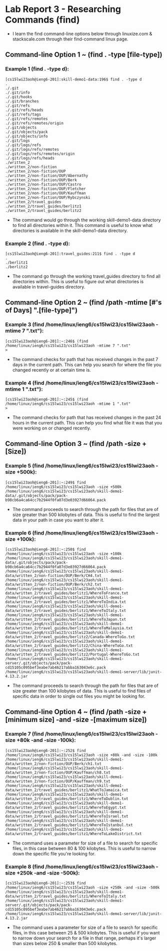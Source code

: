 # Lab Report 3 - Researching Commands (find)
- I learn the find command-line options below through linuxize.com & stackscale.com through their find-command linux page.

## Command-line Option 1 ~ (find . -type [file-type])

### Example 1 (find . -type d): <br/>
    [cs15lwi23aoh@ieng6-201]:skill-demo1-data:196$ find . -type d
    .
    ./.git
    ./.git/info
    ./.git/hooks
    ./.git/branches
    ./.git/refs
    ./.git/refs/heads
    ./.git/refs/tags
    ./.git/refs/remotes
    ./.git/refs/remotes/origin
    ./.git/objects
    ./.git/objects/pack
    ./.git/objects/info
    ./.git/logs
    ./.git/logs/refs
    ./.git/logs/refs/remotes
    ./.git/logs/refs/remotes/origin
    ./.git/logs/refs/heads
    ./written_2
    ./written_2/non-fiction
    ./written_2/non-fiction/OUP
    ./written_2/non-fiction/OUP/Abernathy
    ./written_2/non-fiction/OUP/Berk
    ./written_2/non-fiction/OUP/Castro
    ./written_2/non-fiction/OUP/Fletcher
    ./written_2/non-fiction/OUP/Kauffman
    ./written_2/non-fiction/OUP/Rybczynski
    ./written_2/travel_guides
    ./written_2/travel_guides/berlitz1
    ./written_2/travel_guides/berlitz2

- The command would go through the working skill-demo1-data directory to find all directories within it.
This command is useful to know what directories is available in the skill-demo1-data directory.

### Example 2 (find . -type d): <br/>
    [cs15lwi23aoh@ieng6-201]:travel_guides:211$ find . -type d
    .
    ./berlitz1
    ./berlitz2

- The command go through the working travel_guides directory to find all directories within. This is useful to
figure out what directories is available in travel-guides directory.

## Command-line Option 2 ~ (find /path -mtime [#'s of Days] ".[file-type]")

### Example 3 (find /home/linux/ieng6/cs15lwi23/cs15lwi23aoh -mtime 7 ".txt"): <br/>
    [cs15lwi23aoh@ieng6-201]:~:246$ (find /home/linux/ieng6/cs15lwi23/cs15lwi23aoh -mtime 7 ".txt"
    >

- The command checks for path that has received changes in the past 7 days in the current path. This can help you search
for where the file you changed recently or at certain time is.

### Example 4 (find /home/linux/ieng6/cs15lwi23/cs15lwi23aoh -mtime 1 ".txt"): <br/>
    [cs15lwi23aoh@ieng6-201]:~:245$ (find /home/linux/ieng6/cs15lwi23/cs15lwi23aoh -mtime 1 ".txt"
    >

- The command checks for path that has received changes in the past 24 hours in the current path. This can help you find what file it
was that you were working on or changed recently.

## Command-line Option 3 ~ (find /path -size +[Size])

### Example 5 (find /home/linux/ieng6/cs15lwi23/cs15lwi23aoh -size +500k): <br/>
    [cs15lwi23aoh@ieng6-201]:~:249$ find /home/linux/ieng6/cs15lwi23/cs15lwi23aoh -size +500k
    /home/linux/ieng6/cs15lwi23/cs15lwi23aoh/skill-demo1-data/.git/objects/pack/pack-b98cb6a4ca64cc7b2944f0fa07d3e03927d66064.pack

- The command proceeds to search through the path for files that are of size greater than 500 kilobytes of data. This is useful to find the largest data
in your path in case you want to alter it.
    
### Example 6 (find /home/linux/ieng6/cs15lwi23/cs15lwi23aoh -size +100k): <br/>
    [cs15lwi23aoh@ieng6-201]:~:250$ find /home/linux/ieng6/cs15lwi23/cs15lwi23aoh -size +100k
    /home/linux/ieng6/cs15lwi23/cs15lwi23aoh/skill-demo1-data/.git/objects/pack/pack-b98cb6a4ca64cc7b2944f0fa07d3e03927d66064.pack
    /home/linux/ieng6/cs15lwi23/cs15lwi23aoh/skill-demo1-data/written_2/non-fiction/OUP/Berk/CH4.txt
    /home/linux/ieng6/cs15lwi23/cs15lwi23aoh/skill-demo1-data/written_2/non-fiction/OUP/Berk/ch2.txt
    /home/linux/ieng6/cs15lwi23/cs15lwi23aoh/skill-demo1-data/written_2/travel_guides/berlitz1/WhereToFrance.txt
    /home/linux/ieng6/cs15lwi23/cs15lwi23aoh/skill-demo1-data/written_2/travel_guides/berlitz1/WhereToIndia.txt
    /home/linux/ieng6/cs15lwi23/cs15lwi23aoh/skill-demo1-data/written_2/travel_guides/berlitz1/WhereToItaly.txt
    /home/linux/ieng6/cs15lwi23/cs15lwi23aoh/skill-demo1-data/written_2/travel_guides/berlitz1/WhereToJapan.txt
    /home/linux/ieng6/cs15lwi23/cs15lwi23aoh/skill-demo1-data/written_2/travel_guides/berlitz1/WhereToMalaysia.txt
    /home/linux/ieng6/cs15lwi23/cs15lwi23aoh/skill-demo1-data/written_2/travel_guides/berlitz2/Canada-WhereToGo.txt
    /home/linux/ieng6/cs15lwi23/cs15lwi23aoh/skill-demo1-data/written_2/travel_guides/berlitz2/China-WhereToGo.txt
    /home/linux/ieng6/cs15lwi23/cs15lwi23aoh/skill-demo1-data/written_2/travel_guides/berlitz2/Portugal-WhereToGo.txt
    /home/linux/ieng6/cs15lwi23/cs15lwi23aoh/skill-demo1-server/.git/objects/pack/pack-cd15105c095bef3eabe7ab46217abba163043e6c.pack
    /home/linux/ieng6/cs15lwi23/cs15lwi23aoh/skill-demo1-server/lib/junit-4.13.2.jar

- The command proceeds to search through the path for files that are of size greater than 100 kilobytes of data. This is useful to find files of specific
data in order to single out files you might be looking for.

## Command-line Option 4 ~ (find /path -size +[minimum size] -and -size -[maximum size])

### Example 7 (find /home/linux/ieng6/cs15lwi23/cs15lwi23aoh -size +80k -and -size -100k): <br/>
    [cs15lwi23aoh@ieng6-201]:~:252$ find /home/linux/ieng6/cs15lwi23/cs15lwi23aoh -size +80k -and -size -100k
    /home/linux/ieng6/cs15lwi23/cs15lwi23aoh/skill-demo1-data/written_2/non-fiction/OUP/Berk/ch1.txt
    /home/linux/ieng6/cs15lwi23/cs15lwi23aoh/skill-demo1-data/written_2/non-fiction/OUP/Kauffman/ch8.txt
    /home/linux/ieng6/cs15lwi23/cs15lwi23aoh/skill-demo1-data/written_2/non-fiction/OUP/Kauffman/ch9.txt
    /home/linux/ieng6/cs15lwi23/cs15lwi23aoh/skill-demo1-data/written_2/travel_guides/berlitz1/WhatToJamaica.txt
    /home/linux/ieng6/cs15lwi23/cs15lwi23aoh/skill-demo1-data/written_2/travel_guides/berlitz1/WhereToDublin.txt
    /home/linux/ieng6/cs15lwi23/cs15lwi23aoh/skill-demo1-data/written_2/travel_guides/berlitz1/WhereToEgypt.txt
    /home/linux/ieng6/cs15lwi23/cs15lwi23aoh/skill-demo1-data/written_2/travel_guides/berlitz1/WhereToIsrael.txt
    /home/linux/ieng6/cs15lwi23/cs15lwi23aoh/skill-demo1-data/written_2/travel_guides/berlitz1/WhereToIstanbul.txt
    /home/linux/ieng6/cs15lwi23/cs15lwi23aoh/skill-demo1-data/written_2/travel_guides/berlitz1/WhereToLakeDistrict.txt

- The command uses a parameter for size of a file to search for specific files, in this case between 80 & 100 kilobytes. This is useful to narrow down the
specific file you're looking for.

### Example 8 (find /home/linux/ieng6/cs15lwi23/cs15lwi23aoh -size +250k -and -size -500k): <br/>
    [cs15lwi23aoh@ieng6-201]:~:253$ find /home/linux/ieng6/cs15lwi23/cs15lwi23aoh -size +250k -and -size -500k
    /home/linux/ieng6/cs15lwi23/cs15lwi23aoh/skill-demo1-data/written_2/travel_guides/berlitz1/WhereToItaly.txt
    /home/linux/ieng6/cs15lwi23/cs15lwi23aoh/skill-demo1-server/.git/objects/pack/pack-cd15105c095bef3eabe7ab46217abba163043e6c.pack
    /home/linux/ieng6/cs15lwi23/cs15lwi23aoh/skill-demo1-server/lib/junit-4.13.2.jar

- The command uses a parameter for size of a file to search for specific files, in this case between 25 & 500 kilobytes. This is useful if you want to narrow down
your search for a file in that range, perhaps it's larger than sizes below 250 & smaller than 500 kilobytes.
    
